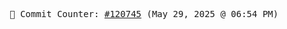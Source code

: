 <p align="center">
    <samp>
        📮 Commit Counter: <a href="https://github.com/Javascript-void0/Javascript-void0/commits/main">#120745</a> (May 29, 2025 @ 06:54 PM)
    </samp>
</p>
